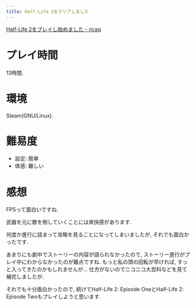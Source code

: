 ```yaml
---
title: Half-Life 2をクリアしました
---
```


[Half-Life 2をプレイし始めました - ncaq](https://www.ncaq.net/2017/08/09/)

# プレイ時間

13時間.

# 環境

Steam(GNU/Linux).

# 難易度

* 設定: 簡単
* 体感: 難しい

# 感想

FPSって面白いですね.

武器を元に敵を倒していくことには爽快感があります.

何度か進行に詰まって攻略を見ることになってしまいましたが,
それでも面白かったです.

あまりにも劇中でストーリーの内容が語られなかったので,
ストーリー進行がプレイ中にわからなかったのが難点ですね.
もっと私の頭の回転が早ければ,
すっと入ってきたのかもしれませんが…
仕方がないのでニコニコ大百科などを見て補完しましたが.

それでも十分面白かったので,
続けてHalf-Life 2: Episode OneとHalf-Life 2: Episode Twoもプレイしようと思います.
